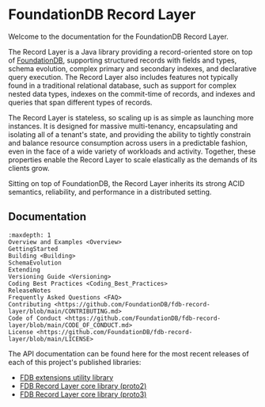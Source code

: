 # FoundationDB Record Layer
  
Welcome to the documentation for the FoundationDB Record Layer.

The Record Layer is a Java library providing a record-oriented store on top of
[FoundationDB](https://www.foundationdb.org), supporting structured records with
fields and types, schema evolution, complex primary and secondary indexes, 
and declarative query execution.  The Record Layer also includes features not 
typically found in a traditional relational database, such as support for 
complex nested data types, indexes on the commit-time of records, and indexes 
and queries that span different types of records.

The Record Layer is stateless, so scaling up is as simple as launching more instances.
It is designed for massive multi-tenancy, encapsulating and isolating all of a tenant's
state, and providing the ability to tightly constrain and balance resource consumption
across users in a predictable fashion, even in the face of a wide variety of workloads
and activity. Together, these properties enable the Record Layer to scale elastically
as the demands of its clients grow.

Sitting on top of FoundationDB, the Record Layer inherits its strong ACID semantics,
reliability, and performance in a distributed setting.

## Documentation

```{toctree}
:maxdepth: 1
Overview and Examples <Overview>
GettingStarted
Building <Building>
SchemaEvolution
Extending
Versioning Guide <Versioning>
Coding Best Practices <Coding_Best_Practices>
ReleaseNotes
Frequently Asked Questions <FAQ>
Contributing <https://github.com/FoundationDB/fdb-record-layer/blob/main/CONTRIBUTING.md>
Code of Conduct <https://github.com/FoundationDB/fdb-record-layer/blob/main/CODE_OF_CONDUCT.md>
License <https://github.com/FoundationDB/fdb-record-layer/blob/main/LICENSE>
```

The API documentation can be found here for the most recent releases of each of this
project's published libraries:

* [FDB extensions utility library](https://javadoc.io/doc/org.foundationdb/fdb-extensions/)
* [FDB Record Layer core library (proto2)](https://javadoc.io/doc/org.foundationdb/fdb-record-layer-core/)
* [FDB Record Layer core library (proto3)](https://javadoc.io/doc/org.foundationdb/fdb-record-layer-core-pb3/)


